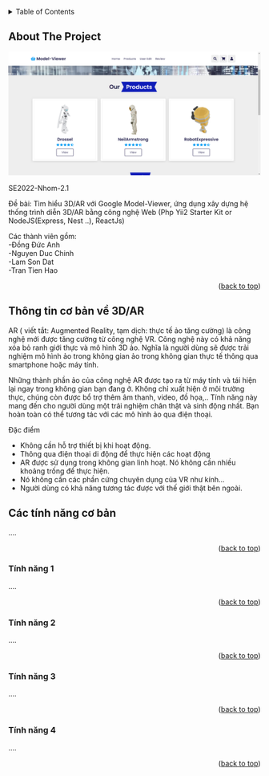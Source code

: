 <!-- Improved compatibility of back to top link: See: https://github.com/othneildrew/Best-README-Template/pull/73 -->
<a name="readme-top"></a>
<!--
*** Thanks for checking out the Best-README-Template. If you have a suggestion
*** that would make this better, please fork the repo and create a pull request
*** or simply open an issue with the tag "enhancement".
*** Don't forget to give the project a star!
*** Thanks again! Now go create something AMAZING! :D
-->


<!-- TABLE OF CONTENTS -->
<details>
  <summary>Table of Contents</summary>
  <ol>
    <li>
      <a href="#about-the-project">About The Project</a>
    </li>
    <li>
      <a href="#Các-tính-năng-cơ-bản">Các tính năng cơ bản</a>
      <ul>
        <li><a href="#Tính-năng-1">Tính năng 1</a></li>
        <li><a href="#Tính-năng-2">Tính năng 2</a></li>
        <li><a href="#Tính-năng-3">Tính năng 3</a></li>
        <li><a href="#Tính-năng-4">Tính năng 4</a></li>
      </ul>
    </li>
  </ol>
</details>



<!-- ABOUT THE PROJECT -->
## About The Project

![Product Name Screen Shot][product-screenshot]

SE2022-Nhom-2.1

Đề bài: Tìm hiểu 3D/AR với Google Model-Viewer,  ứng dụng xây dựng hệ thống trình diễn 3D/AR bằng công nghệ Web (Php Yii2 Starter Kit or NodeJS(Express, Nest ..), ReactJs)

Các thành viên gồm: <br>
-Đồng Đức Anh <br>
-Nguyen Duc Chinh <br>
-Lam Son Dat <br>
-Tran Tien Hao


<p align="right">(<a href="#readme-top">back to top</a>)</p>

## Thông tin cơ bản về 3D/AR
 AR ( viết tắt: Augmented Reality, tạm dịch: thực tế ảo tăng cường) là công nghệ mới được tăng cường từ công nghệ VR. Công nghệ này có khả năng xóa bỏ ranh giới thực và mô hình 3D ảo. Nghĩa là người dùng sẽ được trải nghiệm mô hình ảo trong không gian ảo trong không gian thực tế thông qua smartphone hoặc máy tính.

Những thành phần ảo của công nghệ AR được tạo ra từ máy tính và tái hiện lại ngay trong không gian bạn đang ở. Không chỉ xuất hiện ở môi trường thực, chúng còn được bổ trợ thêm âm thanh, video, đồ họa,.. Tính năng này mang đến cho người dùng một trải nghiệm chân thật và sinh động nhất. Bạn hoàn toàn có thể tương tác với các mô hình ảo qua điện thoại.

Đặc điểm
* Không cần hỗ trợ thiết bị khi hoạt động.
* Thông qua điện thoại di động để thực hiện các hoạt động
* AR được sử dụng trong không gian linh hoạt. Nó không cần nhiều khoảng trống để thực hiện.
* Nó không cần các phần cứng chuyên dụng của VR như kính...
* Người dùng có khả năng tương tác được với thế giới thật bên ngoài.



<!-- Các tính năng cơ bản của web -->
## Các tính năng cơ bản
....

<p align="right">(<a href="#readme-top">back to top</a>)</p>

### Tính năng 1
....

<p align="right">(<a href="#readme-top">back to top</a>)</p>


### Tính năng 2
....

<p align="right">(<a href="#readme-top">back to top</a>)</p>


### Tính năng 3
....

<p align="right">(<a href="#readme-top">back to top</a>)</p>


### Tính năng 4
....

<p align="right">(<a href="#readme-top">back to top</a>)</p>


<!-- MARKDOWN LINKS & IMAGES -->
<!-- https://www.markdownguide.org/basic-syntax/#reference-style-links -->
[product-screenshot]: IMG_of_README/screenshot.png

